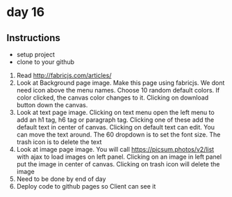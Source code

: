 # day 16

## Instructions

- setup project
- clone to your github

1. Read http://fabricjs.com/articles/
2. Look at Background page image. Make this page using fabricjs. We dont need icon above the menu names. Choose 10 random default colors. If color clicked, the canvas color changes to it. Clicking on download button down the canvas.
3. Look at text page image. Clicking on text menu open the left menu to add an h1 tag, h6 tag or paragraph tag. Clicking one of these add the default text in center of canvas. Clicking on default text can edit. You can move the text around. The 60 dropdown is to set the font size. The trash icon is to delete the text
4. Look at image page image. You will call https://picsum.photos/v2/list with ajax to load images on left panel. Clicking on an image in left panel put the image in center of canvas. Clicking on trash icon will delete the image
5. Need to be done by end of day
6. Deploy code to github pages so Client can see it
